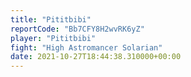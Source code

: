 ```yaml
---
title: "Pititbibi"
reportCode: "Bb7CFY8H2wvRK6yZ"
player: "Pititbibi"
fight: "High Astromancer Solarian"
date: 2021-10-27T18:44:38.310000+00:00
---
```

